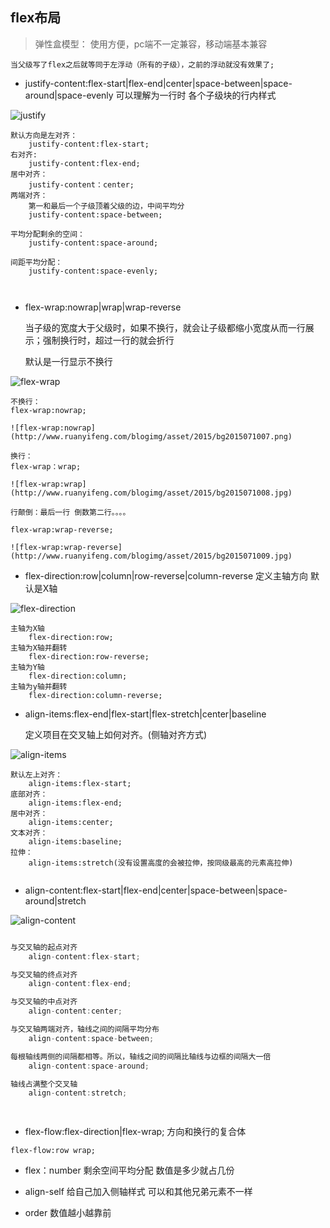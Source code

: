 ## flex布局
> 弹性盒模型：
    使用方便，pc端不一定兼容，移动端基本兼容

    当父级写了flex之后就等同于左浮动（所有的子级），之前的浮动就没有效果了;

+ justify-content:flex-start|flex-end|center|space-between|space-around|space-evenly
    可以理解为一行时 各个子级块的行内样式

![justify](http://www.ruanyifeng.com/blogimg/asset/2015/bg2015071010.png)

```
默认方向是左对齐：
    justify-content:flex-start;
右对齐:
    justify-content:flex-end;
居中对齐：
    justify-content：center;
两端对齐：
    第一和最后一个子级顶着父级的边，中间平均分
    justify-content:space-between;

平均分配剩余的空间：
    justify-content:space-around;

间距平均分配：
    justify-content:space-evenly;



```

+ flex-wrap:nowrap|wrap|wrap-reverse

    当子级的宽度大于父级时，如果不换行，就会让子级都缩小宽度从而一行展示；强制换行时，超过一行的就会折行

    默认是一行显示不换行

![flex-wrap](http://www.ruanyifeng.com/blogimg/asset/2015/bg2015071006.png)

```
不换行：
flex-wrap:nowrap; 

![flex-wrap:nowrap](http://www.ruanyifeng.com/blogimg/asset/2015/bg2015071007.png)

换行：
flex-wrap：wrap;

![flex-wrap:wrap](http://www.ruanyifeng.com/blogimg/asset/2015/bg2015071008.jpg)

行颠倒：最后一行 倒数第二行。。。。

flex-wrap:wrap-reverse;

![flex-wrap:wrap-reverse](http://www.ruanyifeng.com/blogimg/asset/2015/bg2015071009.jpg)
```

+ flex-direction:row|column|row-reverse|column-reverse
    定义主轴方向 默认是X轴

![flex-direction](http://www.ruanyifeng.com/blogimg/asset/2015/bg2015071005.png)
```
主轴为X轴  
    flex-direction:row;  
主轴为X轴并翻转  
    flex-direction:row-reverse;  
主轴为Y轴  
    flex-direction:column;  
主轴为y轴并翻转  
    flex-direction:column-reverse;

 ``` 

 + align-items:flex-end|flex-start|flex-stretch|center|baseline 

    定义项目在交叉轴上如何对齐。(侧轴对齐方式)

![align-items](http://www.ruanyifeng.com/blogimg/asset/2015/bg2015071011.png)

```
默认左上对齐：
    align-items:flex-start;
底部对齐：
    align-items:flex-end;
居中对齐：
    align-items:center;
文本对齐：
    align-items:baseline;
拉伸：
    align-items:stretch(没有设置高度的会被拉伸，按同级最高的元素高拉伸)


```
+ align-content:flex-start|flex-end|center|space-between|space-around|stretch
    
![align-content](http://www.ruanyifeng.com/blogimg/asset/2015/bg2015071012.png)

```javascript

与交叉轴的起点对齐
    align-content:flex-start;

与交叉轴的终点对齐
    align-content:flex-end;

与交叉轴的中点对齐
    align-content:center;

与交叉轴两端对齐，轴线之间的间隔平均分布
    align-content:space-between;

每根轴线两侧的间隔都相等。所以，轴线之间的间隔比轴线与边框的间隔大一倍
    align-content:space-around;

轴线占满整个交叉轴
    align-content:stretch;

    
```
+ flex-flow:flex-direction|flex-wrap;
方向和换行的复合体
```
flex-flow:row wrap;

```    

+ flex：number  剩余空间平均分配 数值是多少就占几份

+ align-self 给自己加入侧轴样式   可以和其他兄弟元素不一样

+ order  数值越小越靠前